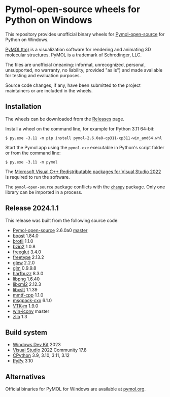 # Pymol-open-source wheels for Python on Windows

This repository provides unofficial binary wheels for [Pymol-open-source](https://github.com/schrodinger/pymol-open-source) for Python on Windows.

[PyMOL(tm)](https://pymol.org) is a visualization software for rendering and animating 3D molecular structures. PyMOL is a trademark of Schrodinger, LLC.

The files are unofficial (meaning: informal, unrecognized, personal, unsupported, no warranty, no liability, provided "as is") and made available for testing and evaluation purposes.

Source code changes, if any, have been submitted to the project maintainers or are included in the wheels.

## Installation

The wheels can be downloaded from the [Releases](https://github.com/cgohlke/pymol-open-source.whl/releases) page.

Install a wheel on the command line, for example for Python 3.11 64-bit:

    $ py.exe -3.11 -m pip install pymol-2.6.0a0-cp311-cp311-win_amd64.whl

Start the Pymol app using the ``pymol.exe`` executable in Python's script folder or from the command line:

    $ py.exe -3.11 -m pymol

The [Microsoft Visual C++ Redistributable packages for Visual Studio 2022](https://learn.microsoft.com/en-US/cpp/windows/latest-supported-vc-redist?view=msvc-170) is required to run the software.

The ``pymol-open-source`` package conflicts with the [``chempy``](https://pypi.org/project/chempy/) package. Only one library can be imported in a process.

## Release 2024.1.1

This release was built from the following source code:

- [Pymol-open-source](https://github.com/schrodinger/pymol-open-source/) 2.6.0a0 [master](https://github.com/schrodinger/pymol-open-source/commit/c3e298356a13f93fce939f860800625272754c97)
- [boost](https://www.boost.org/users/download/) 1.84.0
- [brotli](https://github.com/google/brotli) 1.1.0
- [bzip2](https://sourceware.org/pub/bzip2/) 1.0.8
- [freeglut](https://github.com/FreeGLUTProject/freeglut) 3.4.0
- [freetype](https://download.savannah.gnu.org/releases/freetype/) 2.13.2
- [glew](https://github.com/nigels-com/glew) 2.2.0
- [glm](https://github.com/g-truc/glm) 0.9.9.8
- [harfbuzz](https://github.com/harfbuzz/harfbuzz) 8.3.0
- [libpng](https://github.com/glennrp/libpng) 1.6.40
- [libxml2](https://gitlab.gnome.org/GNOME/libxml2) 2.12.3
- [libxslt](https://gitlab.gnome.org/GNOME/libxslt) 1.1.39
- [mmtf-cpp](https://github.com/rcsb/mmtf-cpp) 1.1.0
- [msgpack-cxx](https://github.com/msgpack/msgpack-c/tree/cpp_master) 6.1.0
- [VTK-m](https://gitlab.kitware.com/vtk/vtk-m) 1.9.0
- [win-iconv](https://github.com/OgreTransporter/win-iconv) master
- [zlib](https://github.com/madler/zlib) 1.3

## Build system

- [Windows Dev Kit](https://learn.microsoft.com/en-us/windows/arm/dev-kit/) 2023
- [Visual Studio](https://visualstudio.microsoft.com/vs/community/) 2022 Community 17.8
- [CPython](https://www.python.org/downloads/windows/) 3.9, 3.10, 3.11, 3.12
- [PyPy](https://www.pypy.org/download.html) 3.10

## Alternatives

Official binaries for PyMOL for Windows are available at [pymol.org](https://pymol.org).
